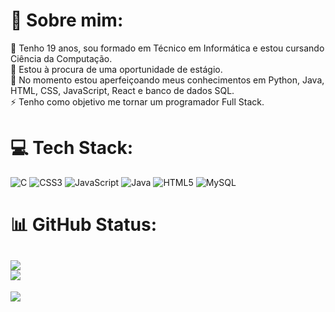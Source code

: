 # 💫 Sobre mim:
💬 Tenho 19 anos, sou formado em Técnico em Informática e estou cursando Ciência da Computação.<br>🔭 Estou à procura de uma oportunidade de estágio.<br>🌱 No momento estou aperfeiçoando meus conhecimentos em Python, Java, HTML, CSS, JavaScript, React e banco de dados SQL.<br>⚡ Tenho como objetivo me tornar um programador Full Stack.<br>


# 💻 Tech Stack:
![C](https://img.shields.io/badge/c-%2300599C.svg?style=flat&logo=c&logoColor=white) ![CSS3](https://img.shields.io/badge/css3-%231572B6.svg?style=flat&logo=css3&logoColor=white) ![JavaScript](https://img.shields.io/badge/javascript-%23323330.svg?style=flat&logo=javascript&logoColor=%23F7DF1E) ![Java](https://img.shields.io/badge/java-%23ED8B00.svg?style=flat&logo=openjdk&logoColor=white) ![HTML5](https://img.shields.io/badge/html5-%23E34F26.svg?style=flat&logo=html5&logoColor=white) ![MySQL](https://img.shields.io/badge/mysql-%2300000f.svg?style=flat&logo=mysql&logoColor=white)
# 📊 GitHub Status:
![](https://github-readme-stats.vercel.app/api?username=M4theus-Nunes&theme=vue-dark&hide_border=true&include_all_commits=false&count_private=false)<br/>
![](https://github-readme-streak-stats.herokuapp.com/?user=M4theus-Nunes&theme=vue-dark&hide_border=true)<br/>
---
[![](https://visitcount.itsvg.in/api?id=M4theus-Nunes&icon=5&color=8)](https://visitcount.itsvg.in)

<!-- Proudly created with GPRM ( https://gprm.itsvg.in ) -->
